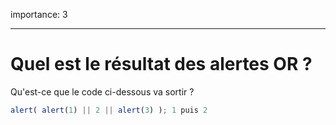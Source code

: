 importance: 3

---

# Quel est le résultat des alertes OR ?

Qu'est-ce que le code ci-dessous va sortir ?

```js
alert( alert(1) || 2 || alert(3) ); 1 puis 2
```

